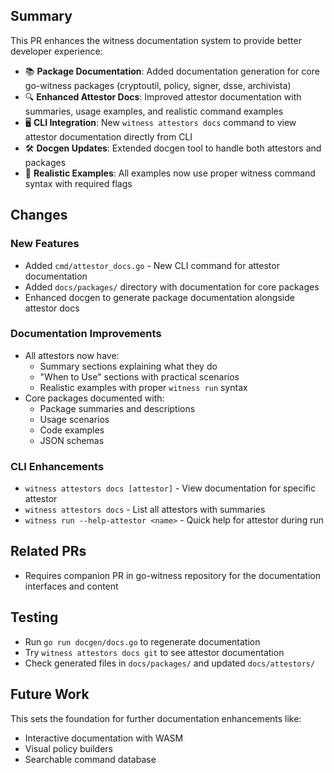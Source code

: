 ## Summary

This PR enhances the witness documentation system to provide better developer experience:

- 📚 **Package Documentation**: Added documentation generation for core go-witness packages (cryptoutil, policy, signer, dsse, archivista)
- 🔍 **Enhanced Attestor Docs**: Improved attestor documentation with summaries, usage examples, and realistic command examples
- 🖥️ **CLI Integration**: New `witness attestors docs` command to view attestor documentation directly from CLI
- 🛠️ **Docgen Updates**: Extended docgen tool to handle both attestors and packages
- 📝 **Realistic Examples**: All examples now use proper witness command syntax with required flags

## Changes

### New Features
- Added `cmd/attestor_docs.go` - New CLI command for attestor documentation
- Added `docs/packages/` directory with documentation for core packages
- Enhanced docgen to generate package documentation alongside attestor docs

### Documentation Improvements
- All attestors now have:
  - Summary sections explaining what they do
  - "When to Use" sections with practical scenarios  
  - Realistic examples with proper `witness run` syntax
- Core packages documented with:
  - Package summaries and descriptions
  - Usage scenarios
  - Code examples
  - JSON schemas

### CLI Enhancements
- `witness attestors docs [attestor]` - View documentation for specific attestor
- `witness attestors docs` - List all attestors with summaries
- `witness run --help-attestor <name>` - Quick help for attestor during run

## Related PRs
- Requires companion PR in go-witness repository for the documentation interfaces and content

## Testing
- Run `go run docgen/docs.go` to regenerate documentation
- Try `witness attestors docs git` to see attestor documentation  
- Check generated files in `docs/packages/` and updated `docs/attestors/`

## Future Work
This sets the foundation for further documentation enhancements like:
- Interactive documentation with WASM
- Visual policy builders
- Searchable command database